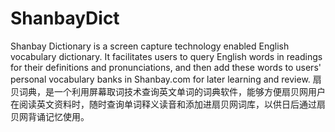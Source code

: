 ShanbayDict
===========

Shanbay Dictionary is a screen capture technology enabled English vocabulary dictionary. It facilitates users to query English words in readings for their definitions and pronunciations, and then add these words to users' personal vocabulary banks in Shanbay.com for later learning and review.  扇贝词典，是一个利用屏幕取词技术查询英文单词的词典软件，能够方便扇贝网用户在阅读英文资料时，随时查询单词释义读音和添加进扇贝网词库，以供日后通过扇贝网背诵记忆使用。
